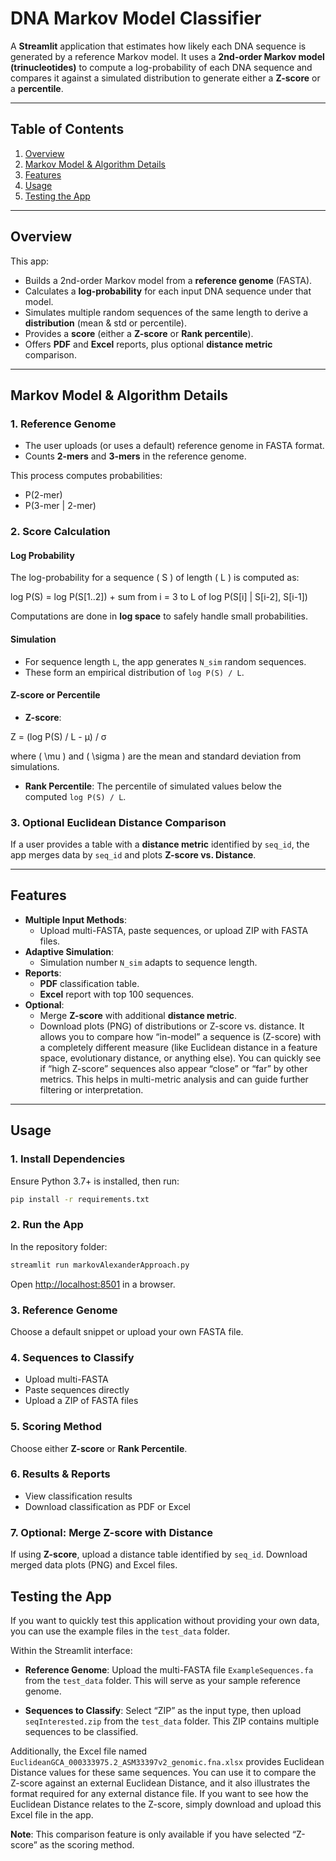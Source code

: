 # DNA Markov Model Classifier

A **Streamlit** application that estimates how likely each DNA sequence is generated by a reference Markov model.
It uses a **2nd-order Markov model (trinucleotides)** to compute a log-probability of each DNA sequence and compares it against a simulated distribution to generate either a **Z-score** or a **percentile**.

---

## Table of Contents

1. [Overview](#overview)
2. [Markov Model \& Algorithm Details](#markov-model--algorithm-details)
3. [Features](#features)
4. [Usage](#usage)
5. [Testing the App](#testing-the-app)

---

## Overview

This app:

- Builds a 2nd-order Markov model from a **reference genome** (FASTA).
- Calculates a **log-probability** for each input DNA sequence under that model.
- Simulates multiple random sequences of the same length to derive a **distribution** (mean \& std or percentile).
- Provides a **score** (either a **Z-score** or **Rank percentile**).
- Offers **PDF** and **Excel** reports, plus optional **distance metric** comparison.

---

## Markov Model \& Algorithm Details

### 1. Reference Genome

- The user uploads (or uses a default) reference genome in FASTA format.
- Counts **2-mers** and **3-mers** in the reference genome.

This process computes probabilities:

- P(2-mer)  
- P(3-mer | 2-mer)

### 2. Score Calculation

#### Log Probability

The log-probability for a sequence \( S \) of length \( L \) is computed as:

log P(S) = log P(S[1..2]) + sum from i = 3 to L of log P(S[i] | S[i-2], S[i-1])

Computations are done in **log space** to safely handle small probabilities.

#### Simulation

- For sequence length `L`, the app generates `N_sim` random sequences.
- These form an empirical distribution of `log P(S) / L`.

#### Z-score or Percentile

- **Z-score**:

Z = (log P(S) / L - μ) / σ

where \( \mu \) and \( \sigma \) are the mean and standard deviation from simulations.

- **Rank Percentile**:
The percentile of simulated values below the computed `log P(S) / L`.

### 3. Optional Euclidean Distance Comparison

If a user provides a table with a **distance metric** identified by `seq_id`, the app merges data by `seq_id` and plots **Z-score vs. Distance**.

---

## Features

- **Multiple Input Methods**:
  - Upload multi-FASTA, paste sequences, or upload ZIP with FASTA files.
- **Adaptive Simulation**:
  - Simulation number `N_sim` adapts to sequence length.
- **Reports**:
  - **PDF** classification table.
  - **Excel** report with top 100 sequences.
- **Optional**:
  - Merge **Z-score** with additional **distance metric**.
  - Download plots (PNG) of distributions or Z-score vs. distance. It allows you to compare how “in-model” a sequence is (Z-score) with a completely different measure (like Euclidean distance in a feature space, evolutionary distance, or anything else). You can quickly see if “high Z-score” sequences also appear “close” or “far” by other metrics. This helps in multi-metric analysis and can guide further filtering or interpretation.


---

## Usage

### 1. Install Dependencies

Ensure Python 3.7+ is installed, then run:
```bash
pip install -r requirements.txt
```

### 2. Run the App

In the repository folder:
```bash
streamlit run markovAlexanderApproach.py
```
Open [http://localhost:8501](http://localhost:8501) in a browser.

### 3. Reference Genome

Choose a default snippet or upload your own FASTA file.

### 4. Sequences to Classify

- Upload multi-FASTA
- Paste sequences directly
- Upload a ZIP of FASTA files

### 5. Scoring Method

Choose either **Z-score** or **Rank Percentile**.

### 6. Results \& Reports

- View classification results
- Download classification as PDF or Excel

### 7. Optional: Merge Z-score with Distance

If using **Z-score**, upload a distance table identified by `seq_id`. Download merged data plots (PNG) and Excel files.

## Testing the App

If you want to quickly test this application without providing your own data, you can use the example files in the `test_data` folder.

Within the Streamlit interface:

- **Reference Genome**: Upload the multi-FASTA file `ExampleSequences.fa` from the `test_data` folder. This will serve as your sample reference genome.

- **Sequences to Classify**: Select “ZIP” as the input type, then upload `seqInterested.zip` from the `test_data` folder. This ZIP contains multiple sequences to be classified.

Additionally, the Excel file named `EuclideanGCA_000333975.2_ASM33397v2_genomic.fna.xlsx` provides Euclidean Distance values for these same sequences. You can use it to compare the Z-score against an external Euclidean Distance, and it also illustrates the format required for any external distance file. If you want to see how the Euclidean Distance relates to the Z-score, simply download and upload this Excel file in the app. 

**Note**: This comparison feature is only available if you have selected “Z-score” as the scoring method.


    


